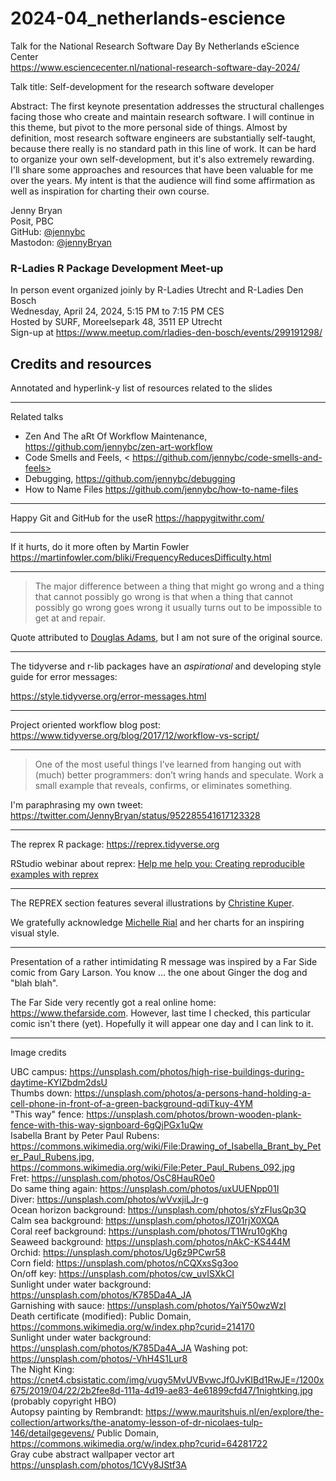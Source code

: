 
# 2024-04_netherlands-escience

Talk for the National Research Software Day By Netherlands eScience Center  
<https://www.esciencecenter.nl/national-research-software-day-2024/>

Talk title:
Self-development for the research software developer
   
Abstract:
The first keynote presentation addresses the structural challenges facing those who create and maintain research software. I will continue in this theme, but pivot to the more personal side of things. Almost by definition, most research software engineers are substantially self-taught, because there really is no standard path in this line of work. It can be hard to organize your own self-development, but it's also extremely rewarding. I'll share some approaches and resources that have been valuable for me over the years. My intent is that the audience will find some affirmation as well as inspiration for charting their own course.

Jenny Bryan  
Posit, PBC  
GitHub: [@jennybc](https://github.com/jennybc)  
Mastodon: [@jennyBryan](https://fosstodon.org/@jennybryan)  

### R-Ladies R Package Development Meet-up

In person event organized joinly by R-Ladies Utrecht and R-Ladies Den Bosch  
Wednesday, April 24, 2024, 5:15 PM to 7:15 PM CES  
Hosted by SURF, Moreelsepark 48, 3511 EP Utrecht  
Sign-up at <https://www.meetup.com/rladies-den-bosch/events/299191298/>  


## Credits and resources

Annotated and hyperlink-y list of resources related to the slides

---

Related talks

* Zen And The aRt Of Workflow Maintenance, <https://github.com/jennybc/zen-art-workflow>
* Code Smells and Feels, < https://github.com/jennybc/code-smells-and-feels>
* Debugging, <https://github.com/jennybc/debugging>
* How to Name Files <https://github.com/jennybc/how-to-name-files>

---

Happy Git and GitHub for the useR <https://happygitwithr.com/>

---

If it hurts, do it more often by Martin Fowler  
https://martinfowler.com/bliki/FrequencyReducesDifficulty.html

---

> The major difference between a thing that might go wrong and a thing that cannot possibly go wrong is that when a thing that cannot possibly go wrong goes wrong it usually turns out to be impossible to get at and repair.

Quote attributed to [Douglas Adams](https://www.brainyquote.com/quotes/douglas_adams_124773), but I am not sure of the original source.

---

The tidyverse and r-lib packages have an *aspirational* and developing style guide for error messages:

<https://style.tidyverse.org/error-messages.html>

---

Project oriented workflow blog post: <https://www.tidyverse.org/blog/2017/12/workflow-vs-script/>

---

> One of the most useful things I’ve learned from hanging out with (much) better programmers: don’t wring hands and speculate. Work a small example that reveals, confirms, or eliminates something.

I'm paraphrasing my own tweet: <https://twitter.com/JennyBryan/status/952285541617123328>

---

The reprex R package: <https://reprex.tidyverse.org>

RStudio webinar about reprex: [Help me help you: Creating reproducible examples with reprex](https://reprex.tidyverse.org/articles/articles/learn-reprex.html)

---

The REPREX section features several illustrations by [Christine Kuper](https://christinekuper.com).

We gratefully acknowledge [Michelle Rial](https://www.michellerial.com) and her charts for an inspiring visual style.

---

Presentation of a rather intimidating R message was inspired by a Far Side comic from Gary Larson. You know ... the one about Ginger the dog and "blah blah".

The Far Side very recently got a real online home: <https://www.thefarside.com>. However, last time I checked, this particular comic isn't there (yet). Hopefully it will appear one day and I can link to it.

---

Image credits

UBC campus: https://unsplash.com/photos/high-rise-buildings-during-daytime-KYIZbdm2dsU  
Thumbs down: https://unsplash.com/photos/a-persons-hand-holding-a-cell-phone-in-front-of-a-green-background-qdiTkuy-4YM  
"This way" fence: https://unsplash.com/photos/brown-wooden-plank-fence-with-this-way-signboard-6gQjPGx1uQw  
Isabella Brant by Peter Paul Rubens: https://commons.wikimedia.org/wiki/File:Drawing_of_Isabella_Brant_by_Peter_Paul_Rubens.jpg, 
https://commons.wikimedia.org/wiki/File:Peter_Paul_Rubens_092.jpg  
Fret: https://unsplash.com/photos/OsC8HauR0e0  
Do same thing again: https://unsplash.com/photos/uxUUENpp01I  
Diver: https://unsplash.com/photos/wVvxjiLJr-g  
Ocean horizon background: https://unsplash.com/photos/sYzFIusQp3Q  
Calm sea background: https://unsplash.com/photos/IZ01rjX0XQA  
Coral reef background: https://unsplash.com/photos/T1Wru10gKhg  
Seaweed background: https://unsplash.com/photos/nAkC-KS444M  
Orchid: https://unsplash.com/photos/Ug6z9PCwr58  
Corn field: https://unsplash.com/photos/nCQXxsSg3oo  
On/off key: https://unsplash.com/photos/cw_uvISXkCI  
Sunlight under water background: https://unsplash.com/photos/K785Da4A_JA    
Garnishing with sauce: https://unsplash.com/photos/YaiY50wzWzI    
Death certificate (modified): Public Domain, https://commons.wikimedia.org/w/index.php?curid=214170    
Sunlight under water background: https://unsplash.com/photos/K785Da4A_JA
Washing pot: https://unsplash.com/photos/-VhH4S1Lur8  
The Night King: https://cnet4.cbsistatic.com/img/vugy5MvUVBvwcJf0JvKIBd1RwJE=/1200x675/2019/04/22/2b2fee8d-111a-4d19-ae83-4e61899cfd47/1nightking.jpg (probably copyright HBO)  
Autopsy painting by Rembrandt: https://www.mauritshuis.nl/en/explore/the-collection/artworks/the-anatomy-lesson-of-dr-nicolaes-tulp-146/detailgegevens/ Public Domain, https://commons.wikimedia.org/w/index.php?curid=64281722  
Gray cube abstract wallpaper vector art https://unsplash.com/photos/1CVy8JStf3A  
